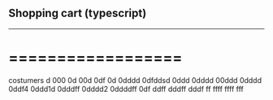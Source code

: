 ## Shopping cart (typescript)
---------------------------
==================
=================

costumers
d
000
0d
00d
0df
0d
0dddd
0dfddsd
0ddd
0dddd
00ddd
0dddd
0ddf4
0ddd1d
0dddff
0dddd2
0ddddff
0df
ddff
dddff
dddf
ff
ffff
ffff
fff
